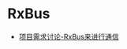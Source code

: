 # RxBus
* [项目需求讨论-RxBus来进行通信](http://www.jianshu.com/p/71298a824559?utm_campaign=hugo&utm_medium=reader_share&utm_content=note)

